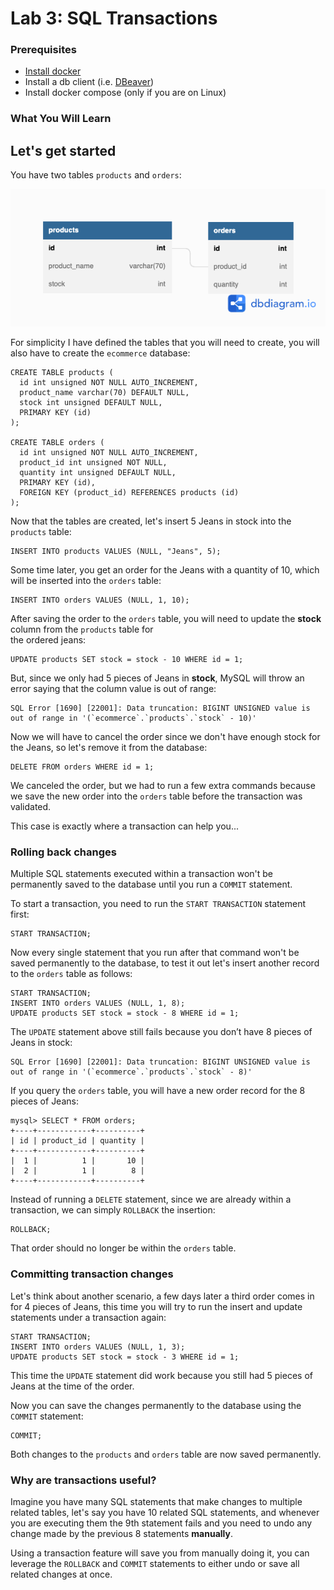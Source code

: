 # Lab 3: SQL Transactions


### Prerequisites
* [Install docker](https://docs.docker.com/engine/install/) 
* Install a db client (i.e. [DBeaver](https://dbeaver.io/download/)) 
* Install docker compose (only if you are on Linux)

### What You Will Learn


## Let's get started

You have two tables `products` and `orders`: 

![Lab 3 Diagram](documentation_images/lab3_diagram.png)

For simplicity I have defined the tables that you will need to create, you will also have to create the `ecommerce` database:

```
CREATE TABLE products (
  id int unsigned NOT NULL AUTO_INCREMENT,
  product_name varchar(70) DEFAULT NULL,
  stock int unsigned DEFAULT NULL,
  PRIMARY KEY (id)
);

CREATE TABLE orders (
  id int unsigned NOT NULL AUTO_INCREMENT,
  product_id int unsigned NOT NULL,
  quantity int unsigned DEFAULT NULL,
  PRIMARY KEY (id),
  FOREIGN KEY (product_id) REFERENCES products (id)
);
```

Now that the tables are created,  let's insert 5 Jeans in stock into the `products` table:

```
INSERT INTO products VALUES (NULL, "Jeans", 5);
```

Some time later, you get an order for the Jeans with a quantity of 10, which will be inserted into the `orders` table: 

```
INSERT INTO orders VALUES (NULL, 1, 10);
```

After saving the order to the `orders` table, you will need to update the **stock** column from the `products` table for  
the ordered jeans: 

```
UPDATE products SET stock = stock - 10 WHERE id = 1;
```

But, since we only had 5 pieces of Jeans in **stock**, MySQL will throw an error saying that the column value is 
out of range: 

```
SQL Error [1690] [22001]: Data truncation: BIGINT UNSIGNED value is out of range in '(`ecommerce`.`products`.`stock` - 10)'
```

Now we will have to cancel the order since we don't have enough stock for the Jeans, so let's remove it from the database: 

```
DELETE FROM orders WHERE id = 1;
```

We canceled the order, but we had to run a few extra commands because we save the new order into the `orders` table before 
the transaction was validated. 

This case is exactly where a transaction can help you...

### Rolling back changes

Multiple SQL statements executed within a transaction won't be permanently saved to the database until you run 
a `COMMIT` statement. 

To start a transaction, you need to run the `START TRANSACTION` statement first: 

```
START TRANSACTION; 
```

Now every single statement that you run after that command won't be saved permanently to the database, to test it out
let's insert another record to the `orders` table as follows: 

```
START TRANSACTION;
INSERT INTO orders VALUES (NULL, 1, 8);
UPDATE products SET stock = stock - 8 WHERE id = 1;
```

The `UPDATE` statement above still fails because you don’t have 8 pieces of Jeans in stock:

```
SQL Error [1690] [22001]: Data truncation: BIGINT UNSIGNED value is out of range in '(`ecommerce`.`products`.`stock` - 8)'
```

If you query the `orders` table, you will have a new order record for the 8 pieces of Jeans: 

```
mysql> SELECT * FROM orders;
+----+------------+----------+
| id | product_id | quantity |
+----+------------+----------+
|  1 |          1 |       10 |
|  2 |          1 |        8 |
+----+------------+----------+

```

Instead of running a `DELETE` statement, since we are already within a transaction, we can simply `ROLLBACK` the insertion: 

```
ROLLBACK; 
```

That order should no longer be within the `orders` table. 


### Committing transaction changes

Let's think about another scenario, a few days later a third order comes in for 4 pieces of Jeans, this time you will try
to run the insert and update statements under a transaction again: 

```
START TRANSACTION;
INSERT INTO orders VALUES (NULL, 1, 3);
UPDATE products SET stock = stock - 3 WHERE id = 1;
```

This time the `UPDATE` statement did work because you still had 5 pieces of Jeans at the time of the order. 

Now you can save the changes permanently to the database using the `COMMIT` statement: 

```
COMMIT; 
```

Both changes to the `products` and `orders` table are now saved permanently. 



### Why are transactions useful? 

Imagine you have many SQL statements that make changes to multiple related tables, let's say you have 10 
related SQL statements, and whenever you are executing them the 9th statement fails and you need to undo any change made
by the previous 8 statements **manually**.

Using a transaction feature will save you from manually doing it, you can leverage the `ROLLBACK` and `COMMIT` statements to 
either undo or save all related changes at once. 